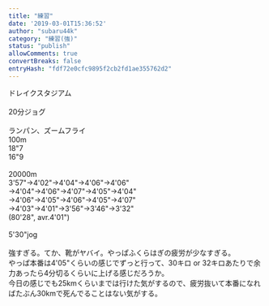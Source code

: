 ```yaml
---
title: "練習"
date: '2019-03-01T15:36:52'
author: "subaru44k"
category: "練習(強)"
status: "publish"
allowComments: true
convertBreaks: false
entryHash: "fdf72e0cfc9895f2cb2fd1ae355762d2"
---
```

ドレイクスタジアム<br>
<br>
20分ジョグ<br>
<br>
ランパン、ズームフライ<br>
100m<br>
18"7<br>
16"9<br>
<br>
20000m<br>
3'57"→4'02"→4'04"→4'06"→4'06"<br>
→4'04"→4'06"→4'07"→4'05"→4'04"<br>
→4'06"→4'05"→4'06"→4'05"→4'07"<br>
→4'03"→4'01"→3'56"→3'46"→3'32"<br>
(80'28", avr.4'01")<br>
<br>
5'30"jog<br>
<br>
強すぎる。てか、靴がヤバイ。やっぱふくらはぎの疲労が少なすぎる。<br>
やっぱ本番は4'05"くらいの感じでずっと行って、30キロ or 32キロあたりで余力あったら4分切るくらいに上げる感じだろうか。<br>
今日の感じでも25kmくらいまでは行けた気がするので、疲労抜いて本番になればたぶん30kmで死んでることはない気がする。
